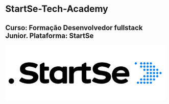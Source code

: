 # StartSe-Tech-Academy
## Curso: Formação Desenvolvedor fullstack Junior. Plataforma: StartSe 
![StartSe](https://github.com/agsilvamhm/StartSe-Tech-Academy/blob/main/imagens/Start-se.png)

